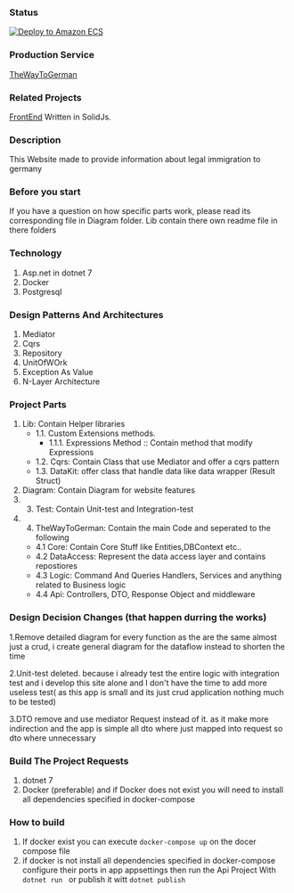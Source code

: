 ### Status
[![Deploy to Amazon ECS](https://github.com/masaylighto/TheWayToGerman-Asp.net/actions/workflows/AwsProduction.yml/badge.svg)](https://github.com/masaylighto/TheWayToGerman-Asp.net/actions/workflows/AwsProduction.yml)
### Production Service
[TheWayToGerman](https://www.derwegzumdeutsch.land/)
### Related Projects
[FrontEnd](https://github.com/masaylighto/TheWayToGerman-SolidJS) Written in SolidJs.
### Description 
This Website made to provide information about legal immigration to germany 
### Before you start
If you have a question on how specific parts work, please read its corresponding file in Diagram folder.
Lib contain there own readme file in there folders
### Technology 
1. Asp.net in dotnet 7
2. Docker
3. Postgresql
### Design Patterns And Architectures
1. Mediator
2. Cqrs
3. Repository
4. UnitOfWOrk
5. Exception As Value
6. N-Layer Architecture
### Project Parts
1. Lib: Contain Helper libraries
   - 1.1. Custom Extensions methods.
      - 1.1.1. Expressions Method :: Contain method that modify Expressions
   - 1.2. Cqrs: Contain Class that use Mediator and offer a cqrs pattern
   - 1.3. DataKit: offer class that handle data like data wrapper (Result Struct)
2. Diagram: Contain Diagram for website features 
1. 3. Test: Contain Unit-test and Integration-test 
1. 4. TheWayToGerman: Contain the main Code and seperated to the following
   - 4.1 Core: Contain Core Stuff like Entities,DBContext etc..
   - 4.2 DataAccess: Represent the data access layer and contains repostiores
   - 4.3 Logic: Command And Queries Handlers, Services and anything related to Business logic
   - 4.4 Api: Controllers, DTO, Response Object and middleware
### Design Decision Changes (that happen durring the works)
1.Remove detailed diagram for every function  as the are the same almost just a crud, i create general diagram for the dataflow instead to shorten the time


2.Unit-test deleted. because i already test the entire logic with integration test and i develop this site alone and I don't have the time to add more useless test( as this app is small and its just crud application nothing much to be tested)


3.DTO remove and use mediator Request instead of it. as it make more indirection and the app is simple all dto where just mapped into request so dto where unnecessary
### Build The Project Requests
1. dotnet 7
2. Docker (preferable) and if Docker does not exist you will need to install all dependencies specified in docker-compose 
### How to build
1. If docker exist you can execute ```docker-compose up``` on the docer compose file
2. if docker is not install all dependencies specified in docker-compose configure their ports in app appsettings then run the Api Project With ```dotnet run ``` or publish it witt ```dotnet publish```
